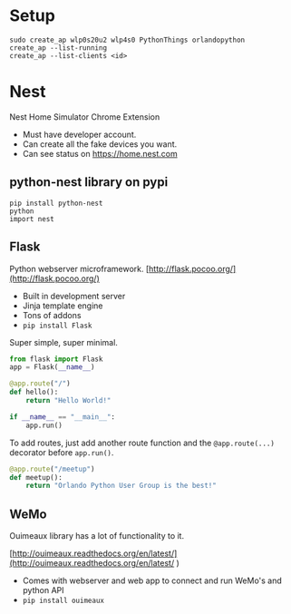 # Setup

    sudo create_ap wlp0s20u2 wlp4s0 PythonThings orlandopython
    create_ap --list-running
    create_ap --list-clients <id>


# Nest 

Nest Home Simulator Chrome Extension

 * Must have developer account. 
 * Can create all the fake devices you want.
 * Can see status on https://home.nest.com

## python-nest library on pypi
    pip install python-nest
    python
    import nest


## Flask

Python webserver microframework. [http://flask.pocoo.org/](http://flask.pocoo.org/)

 * Built in development server 
 * Jinja template engine
 * Tons of addons
 * `pip install Flask`

Super simple, super minimal.

```python
from flask import Flask
app = Flask(__name__)

@app.route("/")
def hello():
    return "Hello World!"

if __name__ == "__main__":
    app.run()
```

To add routes, just add another route function and the `@app.route(...)` decorator before `app.run()`.

```python
@app.route("/meetup")
def meetup():
    return "Orlando Python User Group is the best!"
```


## WeMo

Ouimeaux library has a lot of functionality to it.

[http://ouimeaux.readthedocs.org/en/latest/](http://ouimeaux.readthedocs.org/en/latest/
)

 * Comes with webserver and web app to connect and run WeMo's and python API
 * `pip install ouimeaux`

